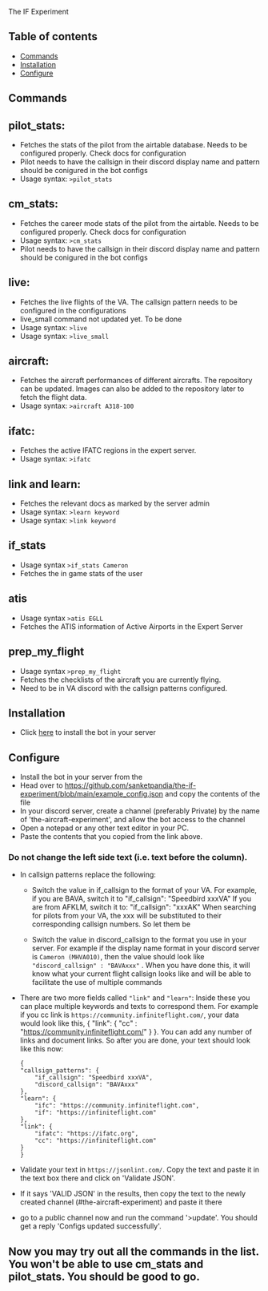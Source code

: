 The IF Experiment

## Table of contents
* [Commands](#Commands)
* [Installation](#Installation)
* [Configure](#Configure)

## Commands
## pilot_stats: 
- Fetches the stats of the pilot from the airtable database. Needs to be configured properly. Check docs for configuration
- Pilot needs to have the callsign in their discord display name and pattern should be conigured in the bot configs
- Usage syntax: `>pilot_stats`

## cm_stats:
- Fetches the career mode stats of the pilot from the airtable. Needs to be configured properly. Check docs for configuration
- Usage syntax: `>cm_stats`
- Pilot needs to have the callsign in their discord display name and pattern should be conigured in the bot configs

## live:
- Fetches the live flights of the VA. The callsign pattern needs to be configured in the configurations
- live_small command not updated yet. To be done
- Usage syntax: `>live`
- Usage syntax: `>live_small`

## aircraft:
- Fetches the aircraft performances of different aircrafts. The repository can be updated. Images can also be added to the repository later to fetch the flight data.
- Usage syntax: `>aircraft A318-100`

## ifatc:
- Fetches the active IFATC regions in the expert server.
- Usage syntax: `>ifatc`

## link and learn: 
- Fetches the relevant docs as marked by the server admin
- Usage syntax: `>learn keyword`
- Usage syntax: `>link keyword`


## if_stats
- Usage syntax `>if_stats Cameron`
- Fetches the in game stats of the user

## atis
- Usage syntax `>atis EGLL`
- Fetches the ATIS information of Active Airports in the Expert Server

## prep_my_flight
- Usage syntax `>prep_my_flight`
- Fetches the checklists of the aircraft you are currently flying.
- Need to be in VA discord with the callsign patterns configured.

## Installation

- Click [here](https://discord.com/api/oauth2/authorize?client_id=802526146058911765&permissions=121856&scope=bot) to install the bot in your server

## Configure


- Install the bot in your server from the 
- Head over to https://github.com/sanketpandia/the-if-experiment/blob/main/example_config.json and copy the contents of the file
- In your discord server, create a channel (preferably Private) by the name of 'the-aircraft-experiment', and allow the bot access to the channel
- Open a notepad or any other text editor in your PC.
- Paste the contents that you copied from the link above.
### Do not change the left side text (i.e. text before the column).
- In callsign patterns replace the following:
    - Switch the value in if_callsign to the format of your VA. For example, if you are BAVA, switch it to
            "if_callsign": "Speedbird xxxVA"
        If you are from AFKLM, switch it to:
            "if_callsign": "xxxAK"
        When searching for pilots from your VA, the xxx will be substituted to their corresponding callsign numbers. So let them be
    
    - Switch the value in discord_callsign to the format you use in your server. For example if the display name format in your discord server is `Cameron (MHVA010)`, then the value should look like `"discord_callsign" : "BAVAxxx"` .  When you have done this, it will know what your current flight callsign looks like and will be able to facilitate the use of multiple commands

- There are two more fields called `"link"` and `"learn"`: Inside these you can place multiple keywords and texts to correspond them. For example if you cc link is `https://community.infiniteflight.com/`, your data would look like this,
    {
        "link": {
            "cc" : "https://community.infiniteflight.com/"
        }
    }.
    You can add any number of links and document links. So after you are done, your text should look like this now:
    ```
    {
    "callsign_patterns": {
        "if_callsign": "Speedbird xxxVA",
        "discord_callsign": "BAVAxxx"
    },
    "learn": {
        "ifc": "https://community.infiniteflight.com",
        "if": "https://infiniteflight.com"
    },
    "link": {
        "ifatc": "https://ifatc.org",
        "cc": "https://infiniteflight.com"
    }
    }
    ```

 - Validate your text in `https://jsonlint.com/`. Copy the text and paste it in the text box there and click on 'Validate JSON'. 
 - If it says 'VALID JSON' in the results, then copy the text to the newly created channel (#the-aircraft-experiment) and paste it there
 - go to a public channel now and run the command '>update'. You should get a reply 'Configs updated successfully'.
## Now you may try out all the commands in the list. You won't be able to use cm_stats and pilot_stats. You should be good to go. 

